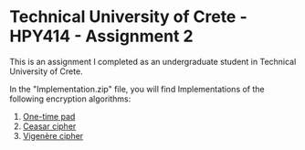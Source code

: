 # Technical University of Crete - HPY414 - Assignment 2
This is an assignment I completed as an undergraduate student in Technical University of Crete.

In the "Implementation.zip" file, you will find Implementations of the following encryption algorithms:
1) <a href="https://en.wikipedia.org/wiki/One-time_pad" target="_blank">One-time pad</a>
2) <a href="https://en.wikipedia.org/wiki/Caesar_cipher" target="_blank">Ceasar cipher</a>
3) <a href="https://en.wikipedia.org/wiki/Vigen%C3%A8re_cipher" target="_blank">Vigenère cipher</a>
